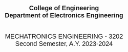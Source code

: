 <p align="center" style="font-family: Arial, sans-serif; font-size: 20px; font-weight: bold;">
  College of Engineering<br>
  Department of Electronics Engineering<br> <br>
  </p>

<p align="center" style="font-family: Arial, sans-serif; font-size: 20px">
  MECHATRONICS ENGINEERING - 3202<br>
  Second Semester, A.Y. 2023-2024<br>
  </p>
